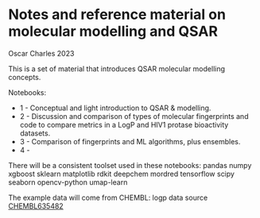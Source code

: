 # Notes and reference material on molecular modelling and QSAR

Oscar Charles 2023

This is a set of material that introduces QSAR molecular modelling concepts.

Notebooks:
 - 1 - Conceptual and light introduction to QSAR & modelling.
 - 2 - Discussion and comparison of types of molecular fingerprints and code to compare metrics in a LogP and HIV1 protase bioactivity datasets.
 - 3 - Comparison of fingerprints and ML algorithms, plus ensembles.
 - 4 - 


There will be a consistent toolset used in these notebooks:
    pandas numpy xgboost sklearn matplotlib rdkit deepchem mordred tensorflow scipy seaborn opencv-python umap-learn

The example data will come from CHEMBL:
    logp data source [CHEMBL635482](https://www.ebi.ac.uk/chembl/assay_report_card/CHEMBL635482)


